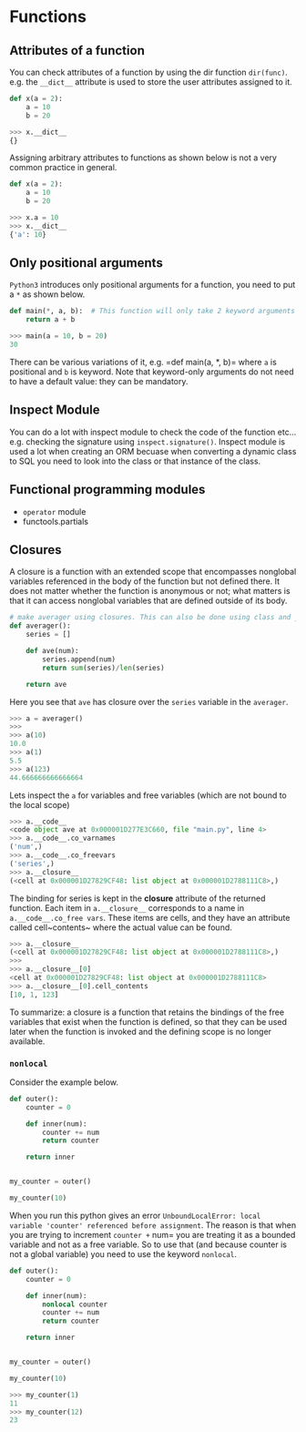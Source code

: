 # Functions


## Attributes of a function

You can check attributes of a function by using the dir function
`dir(func)`. e.g. the `__dict__` attribute is used to store the user
attributes assigned to it.

```python
def x(a = 2):
    a = 10
    b = 20

>>> x.__dict__
{}
```

Assigning arbitrary attributes to functions as shown below is not a very
common practice in general.

```python
def x(a = 2):
    a = 10
    b = 20

>>> x.a = 10
>>> x.__dict__
{'a': 10}
```

## Only positional arguments


`Python3` introduces only positional arguments for a function, you need
to put a `*` as shown below.

```python
def main(*, a, b):  # This function will only take 2 keyword arguments
    return a + b

>>> main(a = 10, b = 20)
30
```

There can be various variations of it, e.g. =def main(a, \*, b)= where
`a` is positional and `b` is keyword. Note that keyword-only arguments
do not need to have a default value: they can be mandatory.

## Inspect Module


You can do a lot with inspect module to check the code of the function
etc... e.g. checking the signature using `inspect.signature()`. Inspect
module is used a lot when creating an ORM becuase when converting a
dynamic class to SQL you need to look into the class or that instance of
the class.

## Functional programming modules


-   `operator` module
-   functools.partials

## Closures

A closure is a function with an extended scope that encompasses
nonglobal variables referenced in the body of the function but not
defined there. It does not matter whether the function is anonymous or
not; what matters is that it can access nonglobal variables that are
defined outside of its body.

```python
# make averager using closures. This can also be done using class and __call__ method.
def averager():
    series = []

    def ave(num):
        series.append(num)
        return sum(series)/len(series)

    return ave
```

Here you see that `ave` has closure over the `series` variable in the
`averager`.

```python
>>> a = averager()
>>>
>>> a(10)
10.0
>>> a(1)
5.5
>>> a(123)
44.666666666666664
```

Lets inspect the `a` for variables and free variables (which are not
bound to the local scope)

```python
>>> a.__code__
<code object ave at 0x000001D277E3C660, file "main.py", line 4>
>>> a.__code__.co_varnames
('num',)
>>> a.__code__.co_freevars
('series',)
>>> a.__closure__
(<cell at 0x000001D27829CF48: list object at 0x000001D2788111C8>,)
```

The binding for series is kept in the **closure** attribute of the
returned function. Each item in `a.__closure__` corresponds to a name in
`a.__code__.co_free vars`. These items are cells, and they have an
attribute called cell~contents~ where the actual value can be found.

```python
>>> a.__closure__
(<cell at 0x000001D27829CF48: list object at 0x000001D2788111C8>,)
>>>
>>> a.__closure__[0]
<cell at 0x000001D27829CF48: list object at 0x000001D2788111C8>
>>> a.__closure__[0].cell_contents
[10, 1, 123]
```

To summarize: a closure is a function that retains the bindings of the
free variables that exist when the function is defined, so that they can
be used later when the function is invoked and the defining scope is no
longer available.

### `nonlocal`

Consider the example below.

```python
def outer():
    counter = 0

    def inner(num):
        counter += num
        return counter

    return inner


my_counter = outer()

my_counter(10)
```

When you run this python gives an error
`UnboundLocalError: local variable 'counter' referenced before assignment`.
The reason is that when you are trying to increment `counter +` num= you
are treating it as a bounded variable and not as a free variable. So to
use that (and because counter is not a global variable) you need to use
the keyword `nonlocal`.

```python
def outer():
    counter = 0

    def inner(num):
        nonlocal counter
        counter += num
        return counter

    return inner


my_counter = outer()

my_counter(10)
```

```python
>>> my_counter(1)
11
>>> my_counter(12)
23
```